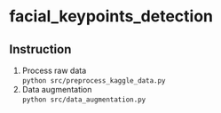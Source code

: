 # facial_keypoints_detection

## Instruction
1. Process raw data  
`python src/preprocess_kaggle_data.py`
2. Data augmentation  
`python src/data_augmentation.py`
